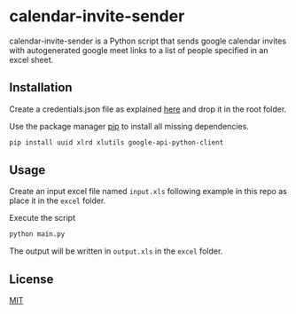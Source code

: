 # calendar-invite-sender

calendar-invite-sender is a Python script that sends google calendar invites with autogenerated google meet links to a list of people specified in an excel sheet.

## Installation

Create a credentials.json file as explained [here](https://developers.google.com/calendar/quickstart/js) and drop it in the root folder.

Use the package manager [pip](https://pip.pypa.io/en/stable/) to install all missing dependencies.

```bash
pip install uuid xlrd xlutils google-api-python-client
```

## Usage

Create an input excel file named `input.xls` following example in this repo as place it in the `excel` folder. 

Execute the script
```python
python main.py
```

The output will be written in `output.xls` in the `excel` folder.

## License
[MIT](https://choosealicense.com/licenses/mit/)